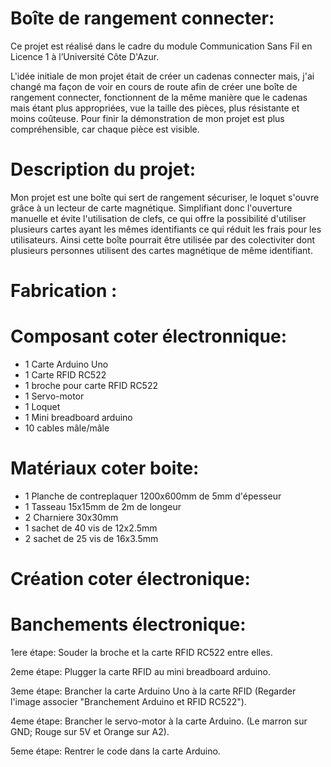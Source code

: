 # Boîte de rangement connecter:
Ce projet est réalisé dans le cadre du module Communication Sans Fil en Licence 1 à l’Université 
Côte D'Azur.

L'idée initiale de mon projet était de créer un cadenas connecter mais, j'ai changé ma façon de voir en cours de route afin de créer une boîte de rangement connecter, fonctionnent de la même manière que le cadenas mais étant plus appropriées, vue la taille des pièces, plus résistante et moins coûteuse. Pour finir la démonstration de mon projet est plus compréhensible, car chaque pièce est visible.


# Description du projet:

Mon projet est une boîte qui sert de rangement sécuriser, le loquet s'ouvre grâce à un lecteur de carte magnétique. Simplifiant donc l'ouverture manuelle et évite l'utilisation de clefs, ce qui offre la possibilité d'utiliser plusieurs cartes ayant les mêmes identifiants ce qui réduit les frais pour les utilisateurs. Ainsi cette boîte pourrait être utilisée par des colectiviter dont plusieurs personnes utilisent des cartes magnétique de même identifiant.


# Fabrication :
# Composant coter électronnique:
- 1 Carte Arduino Uno
- 1 Carte RFID RC522
- 1 broche pour carte RFID RC522
- 1 Servo-motor
- 1 Loquet
- 1 Mini breadboard arduino
- 10 cables mâle/mâle

# Matériaux coter boite:
- 1 Planche de contreplaquer 1200x600mm de 5mm d'épesseur
- 1 Tasseau 15x15mm de 2m de longeur
- 2 Charniere 30x30mm
- 1 sachet de 40 vis de 12x2.5mm
- 2 sachet de 25 vis de 16x3.5mm


# Création coter électronique:
# Banchements électronique:

1ere étape: Souder la broche et la carte RFID RC522 entre elles.

2eme étape: Plugger la carte RFID au mini breadboard arduino.

3eme étape: Brancher la carte Arduino Uno à la carte RFID (Regarder l'image associer "Branchement Arduino et RFID RC522").

4eme étape: Brancher le servo-motor à la carte Arduino. (Le marron sur GND; Rouge sur 5V et Orange sur A2).

5eme étape: Rentrer le code dans la carte Arduino.






